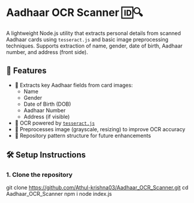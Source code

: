 # Aadhaar OCR Scanner 🆔🔍

A lightweight Node.js utility that extracts personal details from scanned Aadhaar cards using `tesseract.js` and basic image preprocessing techniques. Supports extraction of name, gender, date of birth, Aadhaar number, and address (front side).

## 🚀 Features

- 📸 Extracts key Aadhaar fields from card images:
  - Name
  - Gender
  - Date of Birth (DOB)
  - Aadhaar Number
  - Address (if visible)
- 🎯 OCR powered by [`tesseract.js`](https://github.com/naptha/tesseract.js)
- 🎨 Preprocesses image (grayscale, resizing) to improve OCR accuracy
- 🧩 Repository pattern  structure for future enhancements

## 🛠️ Setup Instructions

### 1. Clone the repository

git clone https://github.com/Athul-krishna03/Aadhaar_OCR_Scanner.git
cd Aadhaar_OCR_Scanner
npm i
node index.js




